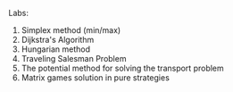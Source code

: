 Labs:
1. Simplex method (min/max)
2. Dijkstra's Algorithm
3. Hungarian method
4. Traveling Salesman Problem
5. The potential method for solving the transport problem
6. Matrix games solution in pure strategies
